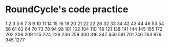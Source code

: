 # RoundCycle's code practice
1
2
3
5
6
7
8
9
10
11
14
15
16
19
20
21
22
23
26
32
33
34
42
43
44
46
53
54
56
61
62
64
70
73
78
94
98
101
102
104
110
118
121
138
141
144
145
155
172
202
206
209
215
224
226
236
258
300
316
347
450
581
701
746
763
876
945
1277



